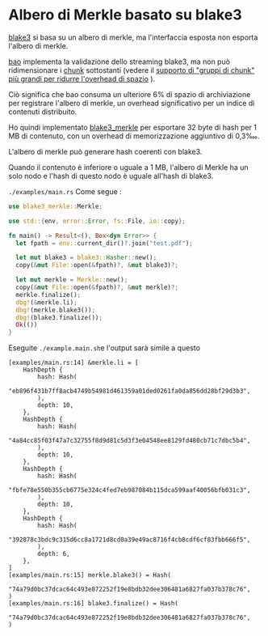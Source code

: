 # Albero di Merkle basato su blake3

[blake3](https://github.com/BLAKE3-team/BLAKE3) si basa su un albero di merkle, ma l'interfaccia esposta non esporta l'albero di merkle.

[bao](https://github.com/oconnor663/bao) implementa la validazione dello streaming blake3, ma non può ridimensionare i [chunk](https://github.com/oconnor663/bao/issues/34) sottostanti (vedere il [supporto di "gruppi di chunk" più grandi per ridurre l'overhead di spazio](https://github.com/oconnor663/bao/issues/34) ).

Ciò significa che bao consuma un ulteriore 6% di spazio di archiviazione per registrare l'albero di merkle, un overhead significativo per un indice di contenuti distribuito.

Ho quindi implementato [blake3_merkle](https://github.com/rmw-lib/blake3_merkle) per esportare 32 byte di hash per 1 MB di contenuto, con un overhead di memorizzazione aggiuntivo di 0,3‱.

L'albero di merkle può generare hash coerenti con blake3.

Quando il contenuto è inferiore o uguale a 1 MB, l'albero di Merkle ha un solo nodo e l'hash di questo nodo è uguale all'hash di blake3.

`./examples/main.rs` Come segue :

```rust
use blake3_merkle::Merkle;

use std::{env, error::Error, fs::File, io::copy};

fn main() -> Result<(), Box<dyn Error>> {
  let fpath = env::current_dir()?.join("test.pdf");

  let mut blake3 = blake3::Hasher::new();
  copy(&mut File::open(&fpath)?, &mut blake3)?;

  let mut merkle = Merkle::new();
  copy(&mut File::open(&fpath)?, &mut merkle)?;
  merkle.finalize();
  dbg!(&merkle.li);
  dbg!(merkle.blake3());
  dbg!(blake3.finalize());
  Ok(())
}
```

Eseguite `./example.main.sh`e l'output sarà simile a questo

```
[examples/main.rs:14] &merkle.li = [
    HashDepth {
        hash: Hash(
            "eb896f431b7ff8acb4749b54981d461359a01ded0261fa0da856dd28bf29d3b3",
        ),
        depth: 10,
    },
    HashDepth {
        hash: Hash(
            "4a84cc85f03f47a7c32755f8d9d81c5d3f3e04548ee8129fd480cb71c7dbc5b4",
        ),
        depth: 10,
    },
    HashDepth {
        hash: Hash(
            "fbfe78e550b355cb6775e324c4fed7eb987084b115dca599aaf40056bfb031c3",
        ),
        depth: 10,
    },
    HashDepth {
        hash: Hash(
            "392878c3bdc9c315d6cc8a1721d8cd0a39e49ac8716f4cb8cdf6cf83fbb666f5",
        ),
        depth: 6,
    },
]
[examples/main.rs:15] merkle.blake3() = Hash(
    "74a79d0bc37dcac64c493e872252f19e8bdb32dee306481a6827fa037b378c76",
)
[examples/main.rs:16] blake3.finalize() = Hash(
    "74a79d0bc37dcac64c493e872252f19e8bdb32dee306481a6827fa037b378c76",
)
```